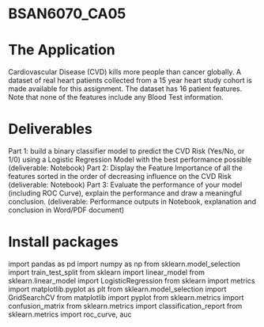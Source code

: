 # BSAN6070_CA05

# The Application
Cardiovascular Disease (CVD) kills more people than cancer globally. A dataset of real heart patients
collected from a 15 year heart study cohort is made available for this assignment. The dataset has 16
patient features. Note that none of the features include any Blood Test information.

# Deliverables
Part 1: build a binary classifier model to predict the CVD Risk (Yes/No, or 1/0) using a Logistic
Regression Model with the best performance possible (deliverable: Notebook)
Part 2: Display the Feature Importance of all the features sorted in the order of decreasing influence on
the CVD Risk (deliverable: Notebook)
Part 3: Evaluate the performance of your model (including ROC Curve), explain the performance and
draw a meaningful conclusion. (deliverable: Performance outputs in Notebook, explanation and
conclusion in Word/PDF document)

# Install packages
import pandas as pd
import numpy as np
from sklearn.model_selection import train_test_split
from sklearn import linear_model
from sklearn.linear_model import LogisticRegression
from sklearn import metrics
import matplotlib.pyplot as plt
from sklearn.model_selection import GridSearchCV
from matplotlib import pyplot
from sklearn.metrics import confusion_matrix
from sklearn.metrics import classification_report
from sklearn.metrics import roc_curve, auc
